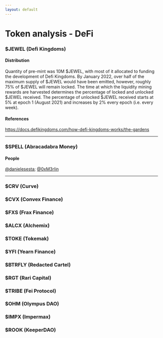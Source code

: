 ```yaml
---
layout: default
---
```


# Token analysis - DeFi

### $JEWEL (Defi Kingdoms)

#### Distribution
Quantity of pre-mint was 10M $JEWEL, with most of it allocated to funding the development of Defi Kingdoms. By January 2022, over half of the maximum supply of $JEWEL would have been emitted, however, roughly 75% of $JEWEL will remain locked. The time at which the liquidity mining rewards are harvested determines the percentage of locked and unlocked $JEWEL received. The percentage of unlocked $JEWEL received starts at 5% at epoch 1 (August 2021) and increases by 2% every epoch (i.e. every week).

#### References
<https://docs.defikingdoms.com/how-defi-kingdoms-works/the-gardens>

---

### $SPELL (Abracadabra Money)

#### People
[@danielesesta](https://twitter.com/danielesesta); [@0xM3rlin](https://twitter.com/0xM3rlin)

---

### $CRV (Curve)

### $CVX (Convex Finance)

### $FXS (Frax Finance)

### $ALCX (Alchemix)

### $TOKE (Tokemak)

### $YFI (Yearn Finance)

### $BTRFLY (Redacted Cartel)

### $RGT (Rari Capital)

### $TRIBE (Fei Protocol)

### $OHM (Olympus DAO)

### $IMPX (Impermax)

### $ROOK (KeeperDAO)
